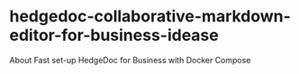 # hedgedoc-collaborative-markdown-editor-for-business-idease
About Fast set-up HedgeDoc for Business with Docker Compose
